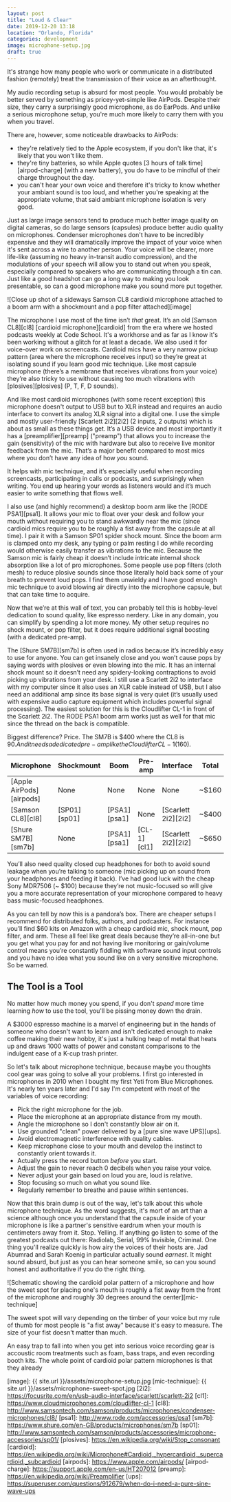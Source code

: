 ```yaml
---
layout: post
title: "Loud & Clear"
date: 2019-12-20 13:18
location: "Orlando, Florida"
categories: development
image: microphone-setup.jpg
draft: true
---
```


It's strange how many people who work or communicate in a distributed
fashion (remotely) treat the transmission of their voice as an
afterthought.

My audio recording setup is absurd for most people. You would probably
be better served by something as pricey-yet-simple like AirPods. Despite
their size, they carry a surprisingly good microphone, as do EarPods.
And unlike a serious microphone setup, you're much more likely to carry
them with you when you travel.

There are, however, some noticeable drawbacks to AirPods:
- they're relatively tied to the Apple ecosystem, if you don't like
  that, it's likely that you won't like them.
- they're tiny batteries, so while Apple quotes [3 hours of talk
  time][airpod-charge] (with a new battery), you do have to be mindful
  of their charge throughout the day.
- you can't hear your own voice and therefore it's tricky to know
  whether your ambiant sound is too loud, and whether you're speaking at
  the appropriate volume, that said ambiant microphone isolation is very
  good.

Just as large image sensors tend to produce much better image quality on
digital cameras, so do large sensors (capsules) produce better audio
quality on microphones. Condenser microphones don't have to be
incredibly expensive and they will dramatically improve the impact of
your voice when it's sent across a wire to another person. Your voice
will be clearer, more life-like (assuming no heavy in-transit audio
compression), and the modulations of your speech will allow you to stand
out when you speak, especially compared to speakers who are
communicating through a tin can. Just like a good headshot can go a long
way to making you look presentable, so can a good microphone make you
sound more put together.

![Close up shot of a sideways Samson CL8 cardioid microphone attached to
a boom arm with a shockmount and a pop filter attached][image]

The microphone I use most of the time isn’t *that* great. It’s an old
[Samson CL8][cl8] [cardioid microphone][cardioid] from the era where we
hosted podcasts weekly at Code School. It's a workhorse and as far as I
know it's been working without a glitch for at least a decade. We also
used it for voice-over work on screencasts. Cardioid mics have a very
narrow pickup pattern (area where the microphone receives input) so
they’re great at isolating sound if you learn good mic technique. Like
most capsule microphone (there’s a membrane that receives vibrations
from your voice) they’re also tricky to use without causing too much
vibrations with [plosives][plosives] (P, T, F, D sounds).

And like most cardioid microphones (with some recent exception) this
microphone doesn't output to USB but to XLR instead and requires an
audio interface to convert its analog XLR signal into a digital one. I
use the simple and mostly user-friendly [Scarlett 2i2][2i2] (2 inputs, 2
outputs) which is about as small as these things get. It’s a USB device
and most importantly it has a [preamplifier][preamp] ("preamp") that
allows you to increase the gain (sensitivity) of the mic with hardware
but also to receive live monitor feedback from the mic. That’s a major
benefit compared to most mics where you don’t have any idea of how *you*
sound.

It helps with mic technique, and it’s especially useful when recording
screencasts, participating in calls or podcasts, and surprisingly when
writing. You end up hearing your words as listeners would and it’s much
easier to write something that flows well.

I also use (and highly recommend) a desktop boom arm like the [RODE
PSA1][psa1]. It allows your mic to float over your desk and follow your
mouth without requiring you to stand awkwardly near the mic (since
cardioid mics require you to be roughly a fist away from the capsule at
all time). I pair it with a Samson SP01 spider shock mount. Since the
boom arm is clamped onto my desk, any typing or palm resting I do while
recording would otherwise easily transfer as vibrations to the mic.
Because the Samson mic is fairly cheap it doesn’t include intricate
internal shock absorption like a lot of pro microphones. Some people use
pop filters (cloth mesh) to reduce plosive sounds since those literally
hold back some of your breath to prevent loud pops. I find them unwieldy
and I have good enough mic technique to avoid blowing air directly into
the microphone capsule, but that can take time to acquire.

Now that we’re at this wall of text, you can probably tell this is
hobby-level dedication to sound quality, like espresso nerdery. Like in
any domain, you can simplify by spending a lot more money. My other
setup requires no shock mount, or pop filter, but it does require
additional signal boosting (with a dedicated pre-amp).

The [Shure SM7B][sm7b] is often used in radios because it’s incredibly
easy to use for anyone. You can get insanely close and you won’t cause
pops by saying words with plosives or even blowing into the mic. It has
an internal shock mount so it doesn’t need any spidery-looking
contraptions to avoid picking up vibrations from your desk. I still use
a Scarlett 2i2 to interface with my computer since it also uses an XLR
cable instead of USB, but I also need an additional amp since its base
signal is very quiet (it’s usually used with expensive audio capture
equipment which includes powerful signal processing). The easiest
solution for this is the Cloudlifter CL-1 in front of the Scarlett 2i2.
The RODE PSA1 boom arm works just as well for that mic since the thread
on the back is compatible.

Biggest difference? Price. The SM7B is $400 where the CL8 is $90. And it needs
a dedicated pre-amp like the Cloudlifter CL-1 ($160).

| Microphone | Shockmount | Boom | Pre-amp | Interface | Total |
| --- | --- | --- | --- | --- | --- |
| [Apple AirPods][airpods] | None | None | None | None | ~$160 |
| [Samson CL8][cl8] | [SP01][sp01] | [PSA1][psa1] | None | [Scarlett 2i2][2i2] | ~$400 |
| [Shure SM7B][sm7b] | None | [PSA1][psa1] | [CL-1][cl1] | [Scarlett 2i2][2i2] | ~$650 |

You’ll also need quality closed cup headphones for both to avoid sound
leakage when you’re talking to someone (mic picking up on sound from
your headphones and feeding it back). I’ve had good luck with the cheap
Sony MDR7506 (~ $100) because they’re not music-focused so will give you a
more accurate representation of your microphone compared to heavy bass
music-focused headphones.

As you can tell by now this is a pandora’s box. There are cheaper setups
I recommend for distributed folks, authors, and podcasters. For instance
you’ll find $60 kits on Amazon with a cheap cardioid mic, shock mount,
pop filter, and arm. These all feel like great deals because they’re
all-in-one but you get what you pay for and not having live monitoring
or gain/volume control means you’re constantly fiddling with software
sound input controls and you have no idea what you sound like on a very
sensitive microphone. So be warned.

## The Tool is a Tool

No matter how much money you spend, if you don't *spend* more time
learning *how* to use the tool, you'll be pissing money down the drain.

A $3000 espresso machine is a marvel of engineering but in the hands of
someone who doesn't want to learn and isn't dedicated enough to make
coffee making their new hobby, it's just a hulking heap of metal that
heats up and draws 1000 watts of power and constant comparisons to the
indulgent ease of a K-cup trash printer.

So let's talk about microphone technique, because maybe you thoughts
cool gear was going to solve all your problems. I first go interested in
microphones in 2010 when I bought my first Yeti from Blue Microphones.
It's nearly ten years later and I'd say I'm competent with most of the
variables of voice recording:
- Pick the right microphone for the job.
- Place the microphone at an appropriate distance from my mouth.
- Angle the microphone so I don't constantly blow air on it.
- Use grounded "clean" power delivered by a [pure sine wave
  UPS][ups].
- Avoid electromagnetic interference with quality cables.
- Keep microphone close to your mouth and develop the instinct to
  constantly orient towards it.
- Actually press the record button *before* you start.
- Adjust the gain to never reach 0 decibels when you raise your voice.
- Never adjust your gain based on loud you are, loud is relative.
- Stop focusing so much on what you sound like.
- Regularly remember to breathe and pause within sentences.

Now that this brain dump is out of the way, let's talk about this whole
microphone technique. As the word suggests, it's mort of an art than a
science although once you understand that the capsule inside of your
microphone is like a partner's sensitive eardrum when your mouth is
centimeters away from it. Stop. Yelling. If anything go listen to some
of the greatest podcasts out there: Radiolab, Serial, 99% Invisible,
Criminal. One thing you'll realize quickly is how airy the voices of
their hosts are. Jad Abumrad and Sarah Koenig in particular actually
sound *earnest*. It might sound absurd, but just as you can hear someone
smile, so can you sound honest and authoritative if you do the right
thing.

![Schematic showing the cardioid polar pattern of a microphone and how the sweet spot for placing one's mouth is roughly a fist away from the front of the microphone and roughly 30 degrees around the center][mic-technique]

The sweet spot will vary depending on the timber of your voice but my
rule of thumb for most people is "a fist away" because it's easy to
measure. The size of your fist doesn't matter than much.

An easy trap to fall into when you get into serious voice recording
gear is accoustic room treatments such as foam, bass traps, and even
recording booth kits. The whole point of cardioid polar pattern
microphones is that they already

[image]: {{ site.url }}/assets/microphone-setup.jpg
[mic-technique]: {{ site.url }}/assets/microphone-sweet-spot.jpg
[2i2]: https://focusrite.com/en/usb-audio-interface/scarlett/scarlett-2i2
[cl1]: https://www.cloudmicrophones.com/cloudlifter-cl-1
[cl8]: http://www.samsontech.com/samson/products/microphones/condenser-microphones/cl8/
[psa1]: http://www.rode.com/accessories/psa1
[sm7b]: https://www.shure.com/en-GB/products/microphones/sm7b
[sp01]: http://www.samsontech.com/samson/products/accessories/microphone-accessories/sp01/
[plosives]: https://en.wikipedia.org/wiki/Stop_consonant
[cardioid]: https://en.wikipedia.org/wiki/Microphone#Cardioid,_hypercardioid,_supercardioid,_subcardioid
[airpods]: https://www.apple.com/airpods/
[airpod-charge]: https://support.apple.com/en-us/HT207012
[preamp]: https://en.wikipedia.org/wiki/Preamplifier
[ups]: https://superuser.com/questions/912679/when-do-i-need-a-pure-sine-wave-ups
